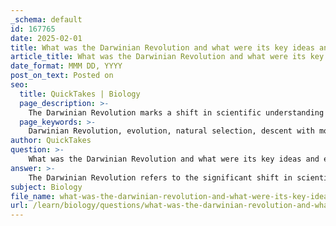 ```yaml
---
_schema: default
id: 167765
date: 2025-02-01
title: What was the Darwinian Revolution and what were its key ideas and evidence?
article_title: What was the Darwinian Revolution and what were its key ideas and evidence?
date_format: MMM DD, YYYY
post_on_text: Posted on
seo:
  title: QuickTakes | Biology
  page_description: >-
    The Darwinian Revolution marks a shift in scientific understanding initiated by Charles Darwin's theory of evolution by natural selection, challenging static views of species and providing evidence through the fossil record, homology, and biogeography.
  page_keywords: >-
    Darwinian Revolution, evolution, natural selection, descent with modification, species, fossil record, homology, biogeography, unity of life, scientific thought
author: QuickTakes
question: >-
    What was the Darwinian Revolution and what were its key ideas and evidence?
answer: >-
    The Darwinian Revolution refers to the significant shift in scientific thought initiated by Charles Darwin's theory of evolution by natural selection. This revolution fundamentally challenged the traditional views of species as unchanging entities and provided a comprehensive framework for understanding the diversity of life on Earth.\n\n### Key Ideas of the Darwinian Revolution\n\n1. **Descent with Modification**: This concept posits that species evolve over time, with changes occurring in their genetic composition across generations. This leads to adaptations that enhance survival and reproduction in specific environments.\n\n2. **Natural Selection**: One of the core mechanisms of evolution, natural selection is the process by which individuals with advantageous traits are more likely to survive and reproduce. Over time, these traits become more common in the population, leading to evolutionary change.\n\n3. **Unity and Diversity of Life**: The theory emphasizes that all organisms share a common ancestry, which explains both the similarities (homologies) and differences observed among various species. This interconnectedness is illustrated through phylogenetic trees, which depict evolutionary relationships.\n\n4. **Challenging Static Views**: The Darwinian Revolution overturned the previously held belief that species were fixed and unchanging. Instead, it introduced the idea that life is dynamic and continuously evolving.\n\n### Evidence Supporting the Darwinian Revolution\n\n1. **Fossil Record**: The fossil record provides a historical account of life on Earth, showing a progression of forms and transitional fossils that illustrate the gradual changes in species over time.\n\n2. **Homology**: Similar structures in different species (e.g., the forelimbs of mammals) indicate a common ancestry, supporting the idea of descent with modification.\n\n3. **Biogeography**: The distribution of species across different geographical areas provides insights into how species have evolved in response to their environments and how they have diversified from common ancestors.\n\n4. **Direct Observation**: Instances of natural selection can be observed in real-time, such as the changes in beak size among finch populations in response to food availability.\n\n### Conclusion\n\nThe Darwinian Revolution was a pivotal moment in the history of biology, establishing evolution as a central concept in understanding the complexity and diversity of life. It laid the groundwork for modern evolutionary biology and continues to influence scientific thought and research today. The integration of various lines of evidence, including the fossil record, homology, and biogeography, reinforces the robustness of evolutionary theory as a cornerstone of biological understanding.
subject: Biology
file_name: what-was-the-darwinian-revolution-and-what-were-its-key-ideas-and-evidence.md
url: /learn/biology/questions/what-was-the-darwinian-revolution-and-what-were-its-key-ideas-and-evidence
---
```


&nbsp;